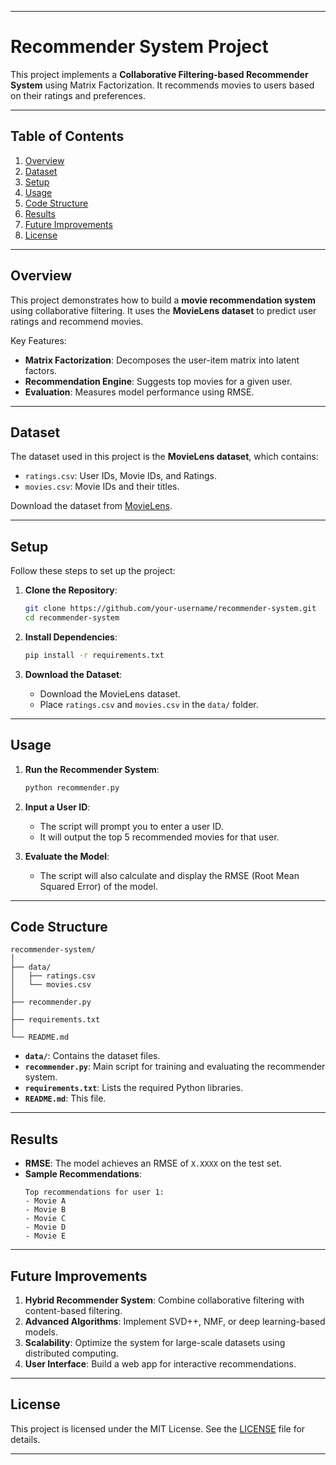 

---

# **Recommender System Project**

This project implements a **Collaborative Filtering-based Recommender System** using Matrix Factorization. It recommends movies to users based on their ratings and preferences.

---

## **Table of Contents**
1. [Overview](#overview)
2. [Dataset](#dataset)
3. [Setup](#setup)
4. [Usage](#usage)
5. [Code Structure](#code-structure)
6. [Results](#results)
7. [Future Improvements](#future-improvements)
8. [License](#license)

---

## **Overview**
This project demonstrates how to build a **movie recommendation system** using collaborative filtering. It uses the **MovieLens dataset** to predict user ratings and recommend movies.

Key Features:
- **Matrix Factorization**: Decomposes the user-item matrix into latent factors.
- **Recommendation Engine**: Suggests top movies for a given user.
- **Evaluation**: Measures model performance using RMSE.

---

## **Dataset**
The dataset used in this project is the **MovieLens dataset**, which contains:
- `ratings.csv`: User IDs, Movie IDs, and Ratings.
- `movies.csv`: Movie IDs and their titles.

Download the dataset from [MovieLens](https://grouplens.org/datasets/movielens/).

---

## **Setup**
Follow these steps to set up the project:

1. **Clone the Repository**:
   ```bash
   git clone https://github.com/your-username/recommender-system.git
   cd recommender-system
   ```

2. **Install Dependencies**:
   ```bash
   pip install -r requirements.txt
   ```

3. **Download the Dataset**:
   - Download the MovieLens dataset.
   - Place `ratings.csv` and `movies.csv` in the `data/` folder.

---

## **Usage**
1. **Run the Recommender System**:
   ```bash
   python recommender.py
   ```

2. **Input a User ID**:
   - The script will prompt you to enter a user ID.
   - It will output the top 5 recommended movies for that user.

3. **Evaluate the Model**:
   - The script will also calculate and display the RMSE (Root Mean Squared Error) of the model.

---

## **Code Structure**
```
recommender-system/
│
├── data/
│   ├── ratings.csv
│   └── movies.csv
│
├── recommender.py
│
├── requirements.txt
│
└── README.md
```

- **`data/`**: Contains the dataset files.
- **`recommender.py`**: Main script for training and evaluating the recommender system.
- **`requirements.txt`**: Lists the required Python libraries.
- **`README.md`**: This file.

---

## **Results**
- **RMSE**: The model achieves an RMSE of `X.XXXX` on the test set.
- **Sample Recommendations**:
  ```
  Top recommendations for user 1:
  - Movie A
  - Movie B
  - Movie C
  - Movie D
  - Movie E
  ```

---

## **Future Improvements**
1. **Hybrid Recommender System**: Combine collaborative filtering with content-based filtering.
2. **Advanced Algorithms**: Implement SVD++, NMF, or deep learning-based models.
3. **Scalability**: Optimize the system for large-scale datasets using distributed computing.
4. **User Interface**: Build a web app for interactive recommendations.

---

## **License**
This project is licensed under the MIT License. See the [LICENSE](LICENSE) file for details.

---
